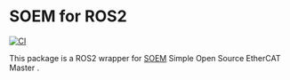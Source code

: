 # SOEM for ROS2

[![CI](../../actions/workflows/ci.yml/badge.svg?branch=main)](../../actions/workflows/ci.yml?query=branch:main)


This package is a ROS2 wrapper for [SOEM](https://github.com/OpenEtherCATsociety/SOEM) Simple Open Source EtherCAT Master .
